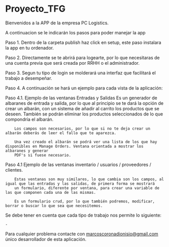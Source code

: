 # Proyecto_TFG
Bienvenidos a la APP de la empresa PC Logistics.

A continuacion se le indicarán los pasos para poder manejar la app

Paso 1. Dentro de la carpeta publish haz click en setup, este paso instalara la app en tu ordenador.

Paso 2. Directamente se te abrirá para logearte, por lo que necesitaras de una cuenta previa que será creada por RRHH o el administrador.

Paso 3. Segun tu tipo de login se molderará una interfaz que facilitará el trabajo a desempeñar.

Paso 4. A continuación se hará un ejemplo para cada vista de la aplicación:

Paso 4.1. Ejemplo de las ventanas Entradas y Salidas
        Es un generador de albaranes de entrada y salida, por lo que al principio se te dará la opción de crear un albarán, con un sistema
        de añadir al carrito los productos que se deseen. También se podrán eliminar los productos seleccionados de lo que compondría el albarán.

        Los campos son necesarios, por lo que si no te deja crear un albarán deberás de leer el fallo que te aparezca.
        
        Una vez creado el albarán se podrá ver una lista de los que hay disponibles en Manage Orders. Ventana orientada a mostrar los albaranes y generar
        PDF's si fuese necesario.

Paso 4.1 Ejemplo de las ventanas inventario / usuarios / proveedores / clientes.

        Estas ventanas son muy similares, lo que cambia son los campos, al igual que las entradas y las salidas, de primera forma se mostrará 
        un formulario, diferente por ventana, para crear una variable de las que componen cada una de las mismas.

        Es un formulario crud, por lo que también podremos, modificar, borrar o buscar lo que sea que necesitemos.

Se debe tener en cuenta que cada tipo de trabajo nos permite lo siguiente:

    -

Para cualquier problema contacte con marcoscoronadionisio@gmail.com único desarrollador de esta aplicación.



